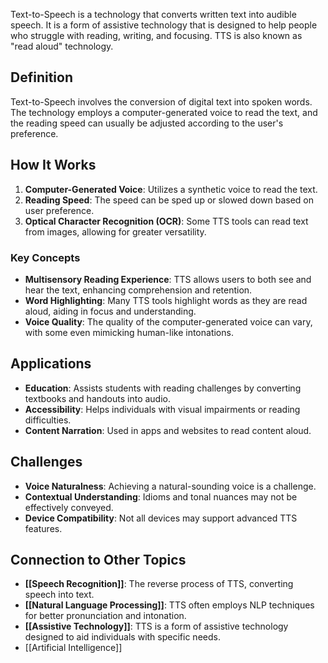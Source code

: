 Text-to-Speech is a technology that converts written text into audible speech. It is a form of assistive technology that is designed to help people who struggle with reading, writing, and focusing. TTS is also known as "read aloud" technology.

## Definition

Text-to-Speech involves the conversion of digital text into spoken words. The technology employs a computer-generated voice to read the text, and the reading speed can usually be adjusted according to the user's preference.

## How It Works

1. **Computer-Generated Voice**: Utilizes a synthetic voice to read the text.
2. **Reading Speed**: The speed can be sped up or slowed down based on user preference.
3. **Optical Character Recognition (OCR)**: Some TTS tools can read text from images, allowing for greater versatility.

### Key Concepts

- **Multisensory Reading Experience**: TTS allows users to both see and hear the text, enhancing comprehension and retention.
- **Word Highlighting**: Many TTS tools highlight words as they are read aloud, aiding in focus and understanding.
- **Voice Quality**: The quality of the computer-generated voice can vary, with some even mimicking human-like intonations.

## Applications

- **Education**: Assists students with reading challenges by converting textbooks and handouts into audio.
- **Accessibility**: Helps individuals with visual impairments or reading difficulties.
- **Content Narration**: Used in apps and websites to read content aloud.

## Challenges

- **Voice Naturalness**: Achieving a natural-sounding voice is a challenge.
- **Contextual Understanding**: Idioms and tonal nuances may not be effectively conveyed.
- **Device Compatibility**: Not all devices may support advanced TTS features.

## Connection to Other Topics

- **[[Speech Recognition]]**: The reverse process of TTS, converting speech into text.
- **[[Natural Language Processing]]**: TTS often employs NLP techniques for better pronunciation and intonation.
- **[[Assistive Technology]]**: TTS is a form of assistive technology designed to aid individuals with specific needs.
- [[Artificial Intelligence]]